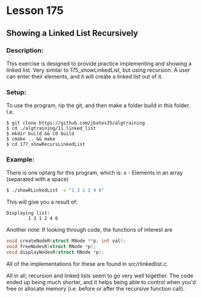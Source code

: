 # Lesson 175
## Showing a Linked List Recursively
### Description:
This exercise is designed to provide practice implementing and showing a linked list. Very similar to 175_showLinkedList, but using recursion. A user can enter their elements, and it will create a linked list out of it.
### Setup: 
To use the program, rip the git, and then make a folder build in this folder. I.e.
```
$ git clone https://github.com/jbates35/algtraining
$ cd ./algtraining/11_linked_list
$ mkdir build && cd build
$ cmake .. && make
$ cd 177_showRecursLinkedList 
```
### Example:
There is one optarg for this program, which is:
x - Elements in an array (separated with a space)
```bash
$ ./showRLinkedList -x "1 3 1 2 4 6"
```
This will give you a result of:
```
Displaying list:
        1 3 1 2 4 6 
```
Another note: If looking through code, the functions of interest are 
```c
void createNodeR(struct RNode **p, int val);
void freeNodesR(struct RNode *p);
void displayNodesR(struct RNode *p);
```
All of the implementations for these are found in src/rlinkedlist.c. 

All in all, recursion and linked lists seem to go very well together. The code ended up being much shorter, and it helps being able to control when you'd free or allocate memory (i.e. before or after the recursive function call).